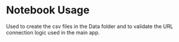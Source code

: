 # Notebook Usage

Used to create the csv files in the Data folder and to validate the URL connection logic used in the main app.
